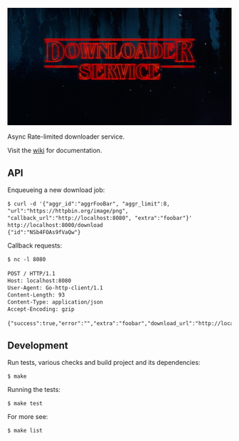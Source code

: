 ![downloader](doc/downloader-service.png)

Async Rate-limited downloader service.

Visit the [wiki](wiki/) for documentation.


API
-------------------------------------------------------------------------------

Enqueueing a new download job:
```shell
$ curl -d '{"aggr_id":"aggrFooBar", "aggr_limit":8, "url":"https://httpbin.org/image/png", "callback_url":"http://localhost:8080", "extra":"foobar"}' http://localhost:8000/download
{"id":"NSb4FOAs9fVaQw"}
```

Callback requests:
```shell
$ nc -l 8080

POST / HTTP/1.1
Host: localhost:8080
User-Agent: Go-http-client/1.1
Content-Length: 93
Content-Type: application/json
Accept-Encoding: gzip

{"success":true,"error":"","extra":"foobar","download_url":"http://localhost/NSb4FOAs9fVaQw"}
```



Development
-------------------------------------------------------------------------------

Run tests, various checks and build project and its dependencies:
```shell
$ make
```

Running the tests:
```shell
$ make test
```

For more see:
```shell
$ make list
```



